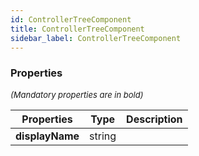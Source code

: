 ```yaml
---
id: ControllerTreeComponent
title: ControllerTreeComponent
sidebar_label: ControllerTreeComponent
---
```




### Properties

<font size="2"><i>(Mandatory properties are in bold)</i></font>

| Properties | Type | Description |
| --------- | ---- | ----------- |
| **displayName** | string |  |
